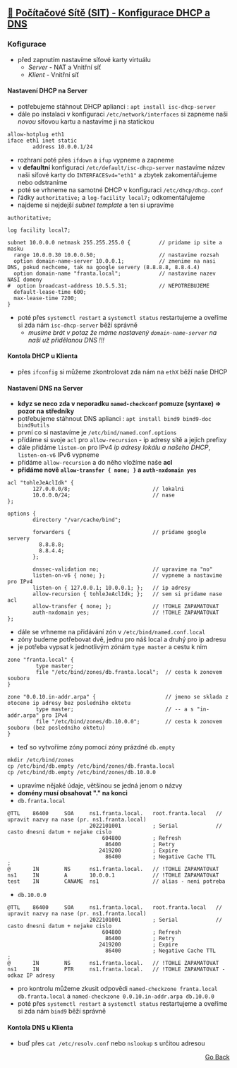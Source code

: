 ## <a href="./..">🔌 Počítačové Sítě (SIT) - Konfigurace DHCP a DNS</a>
### Kofigurace
- před zapnutím nastavíme síťové karty virtuálu
  - *Server* - NAT a Vnitřní síť
  - *Klient* - Vnitřní síť
#### Nastavení DHCP na Server
- potřebujeme stáhnout DHCP aplianci : `apt install isc-dhcp-server`
- dále po instalaci v konfiguraci `/etc/network/interfaces` si zapneme naši *novou* síťovou kartu a nastavíme ji na statickou
```
allow-hotplug eth1
iface eth1 inet static
        address 10.0.0.1/24
```
- rozhraní poté přes `ifdown` a `ifup` vypneme a zapneme
- v **defaultní** konfiguraci `/etc/default/isc-dhcp-server` nastavíme název naši síťové karty do `INTERFACESv4="eth1"` a zbytek zakomentářujeme nebo odstraníme
- poté se vrhneme na samotné DHCP v konfiguraci `/etc/dhcp/dhcp.conf`
- řádky `authoritative;` a `log-facility local7;` odkomentářujeme
- najdeme si nejdejší *subnet template* a ten si upravíme
```
authoritative;

log facility local7;

subnet 10.0.0.0 netmask 255.255.255.0 {         // pridame ip site a masku
  range 10.0.0.30 10.0.0.50;                    // nastavime rozsah
  option domain-name-server 10.0.0.1;           // zmenime na nasi DNS, pokud nechceme, tak na google servery (8.8.8.8, 8.8.4.4)
  option domain-name "franta.local";            // nastavime nazev NASI domeny
#  option broadcast-address 10.5.5.31;          // NEPOTREBUJEME
  default-lease-time 600;
  max-lease-time 7200;
}
```
- poté přes `systemctl restart` a `systemctl status` restartujeme a oveříme si zda nám `isc-dhcp-server` běží správně
  - *musíme brát v potaz že máme nastavený `domain-name-server` na naši už přidělanou DNS !!!*
#### Kontola DHCP u Klienta
- přes `ifconfig` si můžeme zkontrolovat zda nám na `ethX` běží naše DHCP
#### Nastavení DNS na Server
- **kdyz se neco zda v neporadku `named-checkconf` pomuze (syntaxe) => pozor na středníky**
- potřebujeme stáhnout DNS aplianci : `apt install bind9 bind9-doc bind9utils`
- první co si nastavíme je `/etc/bind/named.conf.options`
- přídáme si svoje `acl` pro `allow-recursion` - ip adresy sítě a jejich prefixy
- dále přidáme `listen-on` pro IPv4 *ip adresy lokálu a našeho DHCP*, `listen-on-v6` IPv6 vypneme
- přídáme `allow-recursion` a do něho vložíme naše **acl**
- **přídáme nově `allow-transfer { none; }` a `auth-nxdomain yes`**
```
acl "tohleJeAclIdk" {
        127.0.0.0/8;                          // lokalni
        10.0.0.0/24;                          // nase
};

options {
        directory "/var/cache/bind";
        
        forwarders {                          // pridame google servery
          8.8.8.8;
          8.8.4.4;
        };
        
        dnssec-validation no;                 // upravime na "no"
        listen-on-v6 { none; };               // vypneme a nastavime pro IPv4
        listen-on { 127.0.0.1; 10.0.0.1; };   // ip adresy
        allow-recursion { tohleJeAclIdk; };   // sem si pridame nase acl
        allow-transfer { none; };             // !TOHLE ZAPAMATOVAT
        auth-nxdomain yes;                    // !TOHLE ZAPAMATOVAT
};
```
- dále se vrhneme na přidávání zón v `/etc/bind/named.conf.local`
- zóny budeme potřebovat dvě, jednu pro náš local a druhý pro ip adresu
- je potřeba vypsat k jednotlivým zónám `type master` a cestu k nim
```
zone "franta.local" {
         type master;
         file "/etc/bind/zones/db.franta.local";  // cesta k zonovem souboru
}

zone "0.0.10.in-addr.arpa" {                      // jmeno se sklada z otocene ip adresy bez posledniho oktetu
         type master;                             // -- a s "in-addr.arpa" pro IPv4
         file "/etc/bind/zones/db.10.0.0";        // cesta k zonovem souboru (bez posledniho oktetu)
}
```
- teď so vytvoříme zóny pomocí zóny prázdné `db.empty`
```
mkdir /etc/bind/zones
cp /etc/bind/db.empty /etc/bind/zones/db.franta.local
cp /etc/bind/db.empty /etc/bind/zones/db.10.0.0
```
- upravíme nějaké údaje, většinou se jedná jenom o názvy
- **domény musí obsahovat "." na konci**
- `db.franta.local`
```
@TTL    86400     SOA     ns1.franta.local.   root.franta.local   // upravit nazvy na nase (pr. ns1.franta.local)
                          2022101001          ; Serial            // casto dnesni datum + nejake cislo
                              604800          ; Refresh
                               86400          ; Retry
                             2419200          ; Expire
                               86400          ; Negative Cache TTL
;
@       IN        NS      ns1.franta.local.   // !TOHLE ZAPAMATOVAT
ns1     IN        A       10.0.0.1            // !TOHLE ZAPAMATOVAT
test    IN        CANAME  ns1                 // alias - neni potreba
```
- `db.10.0.0`
```
@TTL    86400     SOA     ns1.franta.local.   root.franta.local   // upravit nazvy na nase (pr. ns1.franta.local)
                          2022101001          ; Serial            // casto dnesni datum + nejake cislo
                              604800          ; Refresh
                               86400          ; Retry
                             2419200          ; Expire
                               86400          ; Negative Cache TTL
;
@       IN        NS      ns1.franta.local.   // !TOHLE ZAPAMATOVAT
ns1     IN        PTR     ns1.franta.local.   // !TOHLE ZAPAMATOVAT - odkaz IP adresy
```
- pro kontrolu můžeme zkusit odpovědi `named-checkzone franta.local db.franta.local` a `named-checkzone 0.0.10.in-addr.arpa db.10.0.0`
- poté přes `systemctl restart` a `systemctl status` restartujeme a oveříme si zda nám `bind9` běží správně
#### Kontola DNS u Klienta
- buď přes `cat /etc/resolv.conf` nebo `nslookup` s určitou adresou

<p align="right">
  <a href="./..">Go Back</a>
</p>
